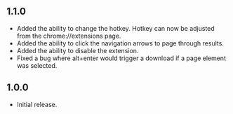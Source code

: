 ## 1.1.0
- Added the ability to change the hotkey. Hotkey can now be adjusted from the chrome://extensions page.
- Added the ability to click the navigation arrows to page through results.
- Added the ability to disable the extension.
- Fixed a bug where alt+enter would trigger a download if a page element was selected.

## 1.0.0
- Initial release.
